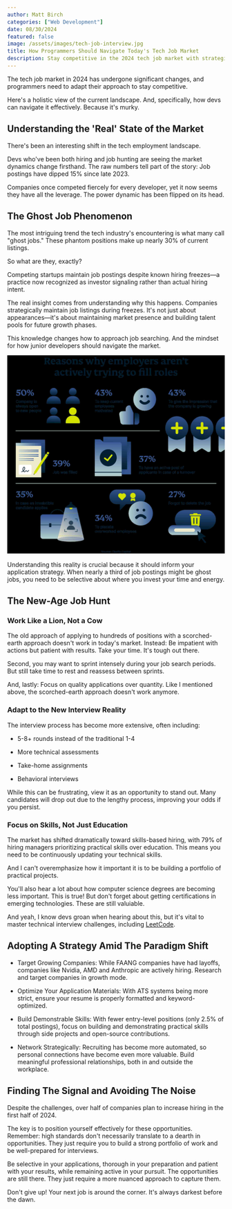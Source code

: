 ```yaml
---
author: Matt Birch
categories: ["Web Development"]
date: 08/30/2024
featured: false
image: /assets/images/tech-job-interview.jpg
title: How Programmers Should Navigate Today's Tech Job Market
description: Stay competitive in the 2024 tech job market with strategic insights for programmers. Learn to navigate 'ghost jobs,' adapt to extended interviews, and focus on skill-building for success in a rapidly evolving landscape.
---
```


The tech job market in 2024 has undergone significant changes, and programmers need to adapt their approach to stay competitive.

Here's a holistic view of the current landscape. And, specifically, how devs can navigate it effectively. Because it's murky.

## Understanding the 'Real' State of the Market

There's been an interesting shift in the tech employment landscape.

Devs who've been both hiring and job hunting are seeing the market dynamics change firsthand. The raw numbers tell part of the story: Job postings have dipped 15% since late 2023.

Companies once competed fiercely for every developer, yet it now seems they have all the leverage. The power dynamic has been flipped on its head.

## The Ghost Job Phenomenon

The most intriguing trend the tech industry's encountering is what many call "ghost jobs." These phantom positions make up nearly 30% of current listings.

So what are they, exactly?

Competing startups maintain job postings despite known hiring freezes—a practice now recognized as investor signaling rather than actual hiring intent.

The real insight comes from understanding why this happens. Companies strategically maintain job listings during freezes. It's not just about appearances—it's about maintaining market presence and building talent pools for future growth phases.

This knowledge changes how to approach job searching. And the mindset for how junior developers should navigate the market.

![ghost job tips for job seekers](/assets/images/ghost-job-tips.jpg)

Understanding this reality is crucial because it should inform your application strategy. When nearly a third of job postings might be ghost jobs, you need to be selective about where you invest your time and energy.

## The New-Age Job Hunt

### Work Like a Lion, Not a Cow

The old approach of applying to hundreds of positions with a scorched-earth approach doesn't work in today's market. Instead: Be impatient with actions but patient with results. Take your time. It's tough out there.

Second, you may want to sprint intensely during your job search periods. But still take time to rest and reassess between sprints.

And, lastly: Focus on quality applications over quantity. Like I mentioned above, the scorched-earth approach doesn't work anymore.

### Adapt to the New Interview Reality

The interview process has become more extensive, often including:

- 5-8+ rounds instead of the traditional 1-4

- More technical assessments

- Take-home assignments

- Behavioral interviews

While this can be frustrating, view it as an opportunity to stand out. Many candidates will drop out due to the lengthy process, improving your odds if you persist.

### Focus on Skills, Not Just Education

The market has shifted dramatically toward skills-based hiring, with 79% of hiring managers prioritizing practical skills over education. This means you need to be continuously updating your technical skills.

And I can't overemphasize how it important it is to be building a portfolio of practical projects.

You'll also hear a lot about how computer science degrees are becoming less important. This is true! But don't forget about getting certifications in emerging technologies. These are still valuiable.

And yeah, I know devs groan when hearing about this, but it's vital to master technical interview challenges, including [LeetCode](https://leetcode.com/discuss/general-discussion/355251/A-few-helpful-links-to-posts-which-tell-you-HOW-to-grind-leetcode).

## Adopting A Strategy Amid The Paradigm Shift

- Target Growing Companies: While FAANG companies have had layoffs, companies like Nvidia, AMD and Anthropic are actively hiring. Research and target companies in growth mode.

- Optimize Your Application Materials: With ATS systems being more strict, ensure your resume is properly formatted and keyword-optimized.

- Build Demonstrable Skills: With fewer entry-level positions (only 2.5% of total postings), focus on building and demonstrating practical skills through side projects and open-source contributions.

- Network Strategically: Recruiting has become more automated, so personal connections have become even more valuable. Build meaningful professional relationships, both in and outside the workplace.

## Finding The Signal and Avoiding The Noise

Despite the challenges, over half of companies plan to increase hiring in the first half of 2024.

The key is to position yourself effectively for these opportunities. Remember: high standards don't necessarily translate to a dearth in opportunities. They just require you to build a strong portfolio of work and be well-prepared for interviews.

Be selective in your applications, thorough in your preparation and patient with your results, while remaining active in your pursuit. The opportunities are still there. They just require a more nuanced approach to capture them.

Don't give up! Your next job is around the corner. It's always darkest before the dawn.
